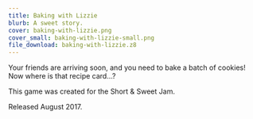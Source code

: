 ```yaml
---
title: Baking with Lizzie
blurb: A sweet story.
cover: baking-with-lizzie.png
cover_small: baking-with-lizzie-small.png
file_download: baking-with-lizzie.z8
---
```

<p>Your friends are arriving soon, and you need to bake a batch of cookies! Now where is that recipe card...?</p>
<p>This game was created for the Short & Sweet Jam.</p>
<p>Released August 2017.</p>
